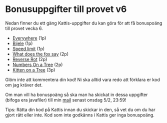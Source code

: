 # Bonusuppgifter till provet v6

Nedan finner du ett gäng Kattis-uppgifter du kan göra för att få bonuspoäng till provet vecka 6. 

* [Everywhere](https://open.kattis.com/problems/everywhere) (1p)
* [Bijele](https://open.kattis.com/problems/bijele) (1p)
* [Speed limit](https://open.kattis.com/problems/speedlimit) (1p)
* [What does the fox say](https://open.kattis.com/problems/whatdoesthefoxsay) (2p)
* [Reverse Rot](https://open.kattis.com/problems/reverserot) (2p)
* [Numbers On a Tree](https://open.kattis.com/problems/numbertree) (2p)
* [Kitten on a Tree](https://open.kattis.com/problems/kitten) (3p)

Glöm inte att kommentera din kod! Ni ska alltid vara redo att förklara er kod om jag kräver det.<br>

Om man vill ha bonuspoäng så ska man ha skickat in dessa uppgifter (bifoga era javafiler) till min [mail](mailto:are.ehnberg@ntig.se) senast onsdag 5/2, 23:59! <br>

Tips: Rätta din kod på Kattis innan du skickar in den, så vet du om du har gjort rätt eller inte. Kod som inte godkänns i Kattis ger inga bonuspoäng.